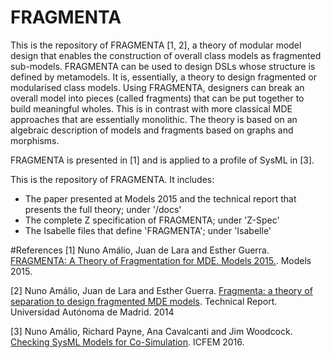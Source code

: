 # FRAGMENTA

This is the repository of FRAGMENTA [1, 2], a theory of modular model design that enables the construction of overall class models as fragmented sub-models. FRAGMENTA can be used to design DSLs whose structure is defined by metamodels. It is, essentially, a theory to design fragmented or modularised class models. Using FRAGMENTA, designers can break an overall model into pieces (called fragments) that can be put together to build meaningful wholes. This is in contrast with more classical MDE approaches that are essentially monolithic. The theory is based on an algebraic description of models and fragments based on graphs and morphisms.

FRAGMENTA is presented in [1] and is applied to a profile of SysML in [3].

This is the repository of FRAGMENTA. It includes:
* The paper presented at Models 2015 and the technical report that presents the full theory; under '/docs'
* The complete Z specification of FRAGMENTA; under 'Z-Spec'
* The Isabelle files that define 'FRAGMENTA'; under 'Isabelle'

#References
[1] Nuno Amálio, Juan de Lara and Esther Guerra. [FRAGMENTA: A Theory of Fragmentation for MDE. Models 2015.](docs/MODELS2015-article.pdf). Models 2015.

[2] Nuno Amálio, Juan de Lara and Esther Guerra. [Fragmenta: a theory of separation to design fragmented MDE models](docs/fragmenta-tr.pdf). Technical Report. Universidad Autónoma de Madrid. 2014

[3] Nuno Amálio, Richard Payne, Ana Cavalcanti and Jim Woodcock. [Checking SysML Models for Co-Simulation](docs/paper-icfem2016.pdf). ICFEM 2016.
